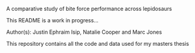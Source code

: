 A comparative study of bite force performance across lepidosaurs

This README is a work in progress...

Author(s): Justin Ephraim Isip, Natalie Cooper and Marc Jones

This repository contains all the code and data used for my masters thesis
